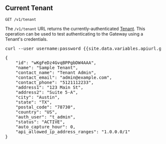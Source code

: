 Current Tenant
--------------

    GET /v1/tenant

The `/v1/tenant` URL returns the currently-authenticated [Tenant](types#tenant-section).
This operation can be used to test authenticating to the Gateway using a
Tenant's credentials.

<div class="http-example http-request-example">
  <pre class="prettyprint">
curl --user username:password {{site.data.variables.apiurl.gateway}}/v1/tenant</pre>
</div>

<div class="http-example http-response-example">
  <pre class="prettyprint">
{
    "id": "wKgFeDz4GvqBPPgbDW4AAA",
    "name": "Sample Tenant",
    "contact_name": "Tenant Admin",
    "contact_email": "admin@example.com",
    "contact_phone": "5121112233",
    "address1": "123 Main St",
    "address2": "Suite 5-A",
    "city": "Austin",
    "state": "TX",
    "postal_code": "78730",
    "country": "US",
    "auth_user": "t_admin",
    "status": "ACTIVE",
    "auto_capture_hour": 0,
    "api_allowed_ip_address_ranges": "1.0.0.0/1"
}</pre>
</div>
